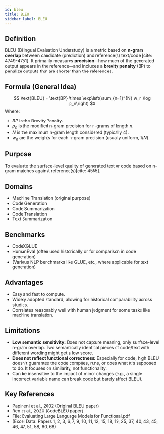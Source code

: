 ```yaml
---
id: bleu
title: BLEU
sidebar_label: BLEU
---
```


## Definition
BLEU (Bilingual Evaluation Understudy) is a metric based on **n-gram overlap** between candidate (prediction) and reference(s) text/code [cite: 4749-4751]. It primarily measures **precision**—how much of the generated output appears in the reference—and includes a **brevity penalty** (BP) to penalize outputs that are shorter than the references.

## Formula (General Idea)
$$
\text{BLEU} = \text{BP} \times \exp\left(\sum_{n=1}^{N} w_n \log p_n\right)
$$
Where:
* $BP$ is the Brevity Penalty.
* $p_n$ is the modified n-gram precision for n-grams of length $n$.
* $N$ is the maximum n-gram length considered (typically 4).
* $w_n$ are the weights for each n-gram precision (usually uniform, $1/N$).

## Purpose
To evaluate the surface-level quality of generated text or code based on n-gram matches against reference(s)[cite: 4555].

## Domains
* Machine Translation (original purpose)
* Code Generation
* Code Summarization
* Code Translation
* Text Summarization

## Benchmarks
* CodeXGLUE 
* HumanEval (often used historically or for comparison in code generation)
* (Various NLP benchmarks like GLUE, etc., where applicable for text generation)

## Advantages
* Easy and fast to compute.
* Widely adopted standard, allowing for historical comparability across studies.
* Correlates reasonably well with human judgment for some tasks like machine translation.

## Limitations
* **Low semantic sensitivity:** Does not capture meaning, only surface-level n-gram overlap. Two semantically identical pieces of code/text with different wording might get a low score.
* **Does not reflect functional correctness:** Especially for code, high BLEU doesn't guarantee the code compiles, runs, or does what it's supposed to do. It focuses on similarity, not functionality.
* Can be insensitive to the impact of minor changes (e.g., a single incorrect variable name can break code but barely affect BLEU).

## Key References
* Papineni et al., 2002 (Original BLEU paper)
* Ren et al., 2020 (CodeBLEU paper)
* File: Evaluating Large Language Models for Functional.pdf
* (Excel Data: Papers 1, 2, 3, 6, 7, 9, 10, 11, 12, 15, 18, 19, 25, 37, 40, 43, 45, 46, 47, 51, 58, 60, 68)